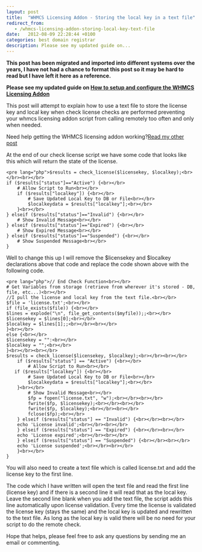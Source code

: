```yaml
---
layout: post
title:  "WHMCS Licensing Addon - Storing the local key in a text file"
redirect_from:
   - /whmcs-licensing-addon-storing-local-key-text-file
date:   2012-08-09 22:28:44 +0100
categories: best domain registrar
description: Please see my updated guide on...
---
```


**This post has been migrated and imported into different systems over the years, I have not had a chance to format this post so it may be hard to read but I have left it here as a reference.**

**Please see my updated guide on [How to setup and configure the WHMCS Licensing Addon](http://markustenghamn.com/how-to-configure-and-setup-whmcs-licensing-addon-review-how-to "How to configure and setup WHMCS Licensing Addon [Review] [How to]")**  
  
 This post will attempt to explain how to use a text file to store the license key and local key when check license checks are performed preventing your whmcs licensing addon script from calling remotely too often and only when needed.  
  
 Need help getting the WHMCS licensing addon working?[Read my other post](http://markustenghamn.com/configure-setup-whmcs-licensing-addon "How to configure and setup WHMCS licensing addon")  
  
 At the end of our check license script we have some code that looks like this which will return the state of the license.  
```
<pre lang="php">$results = check_license($licensekey, $localkey);<br></br><br></br>
if ($results["status"]=="Active") {<br></br>
    # Allow Script to Run<br></br>
    if ($results["localkey"]) {<br></br>
        # Save Updated Local Key to DB or File<br></br>
        $localkeydata = $results["localkey"];<br></br>
    }<br></br>
} elseif ($results["status"]=="Invalid") {<br></br>
    # Show Invalid Message<br></br>
} elseif ($results["status"]=="Expired") {<br></br>
    # Show Expired Message<br></br>
} elseif ($results["status"]=="Suspended") {<br></br>
    # Show Suspended Message<br></br>
}
```  
 Well to change this up I will remove the $licensekey and $localkey declarations above that code and replace the code shown above with the following code.  
```
<pre lang="php">// End Check Function<br></br>
# Get Variables from storage (retrieve from wherever it's stored - DB, file, etc...)<br></br>
//I pull the license and local key from the text file.<br></br>
$file = 'license.txt';<br></br>
if (file_exists($file)) {<br></br>
$lines = explode("\n", file_get_contents($myfile));;<br></br>
$licensekey = $lines[0];<br></br>
$localkey = $lines[1];;<br></br><br></br>
}<br></br>
else {<br></br>
$licensekey = "":<br></br>
$localkey = "";<br></br>
}<br></br><br></br>
$results = check_license($licensekey, $localkey);<br></br><br></br>
    if ($results["status"] == "Active") {<br></br>
        # Allow Script to Run<br></br>
   if ($results["localkey"]) {<br></br>
        # Save Updated Local Key to DB or File<br></br>
        $localkeydata = $results["localkey"];<br></br>
    }<br></br>
        # Show Invalid Message<br></br>
        $fp = fopen("license.txt", "w");<br></br><br></br>
        fwrite($fp, $licensekey);<br></br><br></br>
        fwrite($fp, $localkey);<br></br><br></br>
        fclose($fp);<br></br>
    } elseif ($results["status"] == "Invalid") {<br></br><br></br>
	echo 'License invalid';<br></br><br></br>
    } elseif ($results["status"] == "Expired") {<br></br><br></br>
	echo 'License expired';<br></br><br></br>
    } elseif ($results["status"] == "Suspended") {<br></br><br></br>
	echo 'License suspended';<br></br><br></br>
    }<br></br>
}
```  
 You will also need to create a text file which is called license.txt and add the license key to the first line.  
  
 The code which I have written will open the text file and read the first line (license key) and if there is a second line it will read that as the local key. Leave the second line blank when you add the text file, the script adds this line automatically upon license validation. Every time the license is validated the license key (stays the same) and the local key is updated and rewritten to the text file. As long as the local key is valid there will be no need for your script to do the remote check.  
  
 Hope that helps, please feel free to ask any questions by sending me an email or commenting.